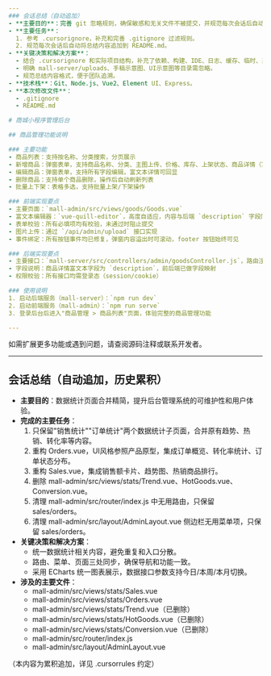 ```yaml
---
### 会话总结（自动追加）
- **主要目的**：完善 git 忽略规则，确保敏感和无关文件不被提交，并规范每次会话后自动追加总结到 README.md。
- **主要任务**：
  1. 参考 .cursorignore，补充和完善 .gitignore 过滤规则。
  2. 规范每次会话后自动将总结内容追加到 README.md。
- **关键决策和解决方案**：
  - 结合 .cursorignore 和实际项目结构，补充了依赖、构建、IDE、日志、缓存、临时、系统等常见忽略规则。
  - 明确 mall-server/uploads、手稿示意图、UI示意图等目录需忽略。
  - 规范总结内容格式，便于团队追溯。
- **技术栈**：Git、Node.js、Vue2、Element UI、Express。
- **本次修改文件**：
  - .gitignore
  - README.md 

# 商城小程序管理后台

## 商品管理功能说明

### 主要功能
- 商品列表：支持按名称、分类搜索，分页展示
- 新增商品：弹窗表单，支持商品名称、分类、主图上传、价格、库存、上架状态、商品详情（富文本）
- 编辑商品：弹窗表单，支持所有字段编辑，富文本详情可回显
- 删除商品：支持单个商品删除，操作后自动刷新列表
- 批量上下架：表格多选，支持批量上架/下架操作

### 前端实现要点
- 主要页面：`mall-admin/src/views/goods/Goods.vue`
- 富文本编辑器：`vue-quill-editor`，高度自适应，内容与后端 `description` 字段同步
- 表单校验：所有必填项均有校验，未通过时阻止提交
- 图片上传：通过 `/api/admin/upload` 接口实现
- 事件绑定：所有按钮事件均已修复，弹窗内容溢出时可滚动，footer 按钮始终可见

### 后端实现要点
- 主要接口：`mall-server/src/controllers/admin/goodsController.js`，路由注册见 `mall-server/src/routes/admin.js`
- 字段说明：商品详情富文本字段为 `description`，前后端已做字段映射
- 权限校验：所有接口均需登录态（session/cookie）

### 使用说明
1. 启动后端服务（mall-server）：`npm run dev`
2. 启动前端服务（mall-admin）：`npm run serve`
3. 登录后台后进入"商品管理 > 商品列表"页面，体验完整的商品管理功能

---
```


如需扩展更多功能或遇到问题，请查阅源码注释或联系开发者。 

---

## 会话总结（自动追加，历史累积）

- **主要目的**：数据统计页面合并精简，提升后台管理系统的可维护性和用户体验。
- **完成的主要任务**：
  1. 只保留"销售统计""订单统计"两个数据统计子页面，合并原有趋势、热销、转化率等内容。
  2. 重构 Orders.vue，UI风格参照产品原型，集成订单概览、转化率统计、订单状态分布。
  3. 重构 Sales.vue，集成销售额卡片、趋势图、热销商品排行。
  4. 删除 mall-admin/src/views/stats/Trend.vue、HotGoods.vue、Conversion.vue。
  5. 清理 mall-admin/src/router/index.js 中无用路由，只保留 sales/orders。
  6. 清理 mall-admin/src/layout/AdminLayout.vue 侧边栏无用菜单项，只保留 sales/orders。
- **关键决策和解决方案**：
  - 统一数据统计相关内容，避免重复和入口分散。
  - 路由、菜单、页面三处同步，确保导航和功能一致。
  - 采用 ECharts 统一图表展示，数据接口参数支持今日/本周/本月切换。
- **涉及的主要文件**：
  - mall-admin/src/views/stats/Sales.vue
  - mall-admin/src/views/stats/Orders.vue
  - mall-admin/src/views/stats/Trend.vue（已删除）
  - mall-admin/src/views/stats/HotGoods.vue（已删除）
  - mall-admin/src/views/stats/Conversion.vue（已删除）
  - mall-admin/src/router/index.js
  - mall-admin/src/layout/AdminLayout.vue

（本内容为累积追加，详见 .cursorrules 约定） 